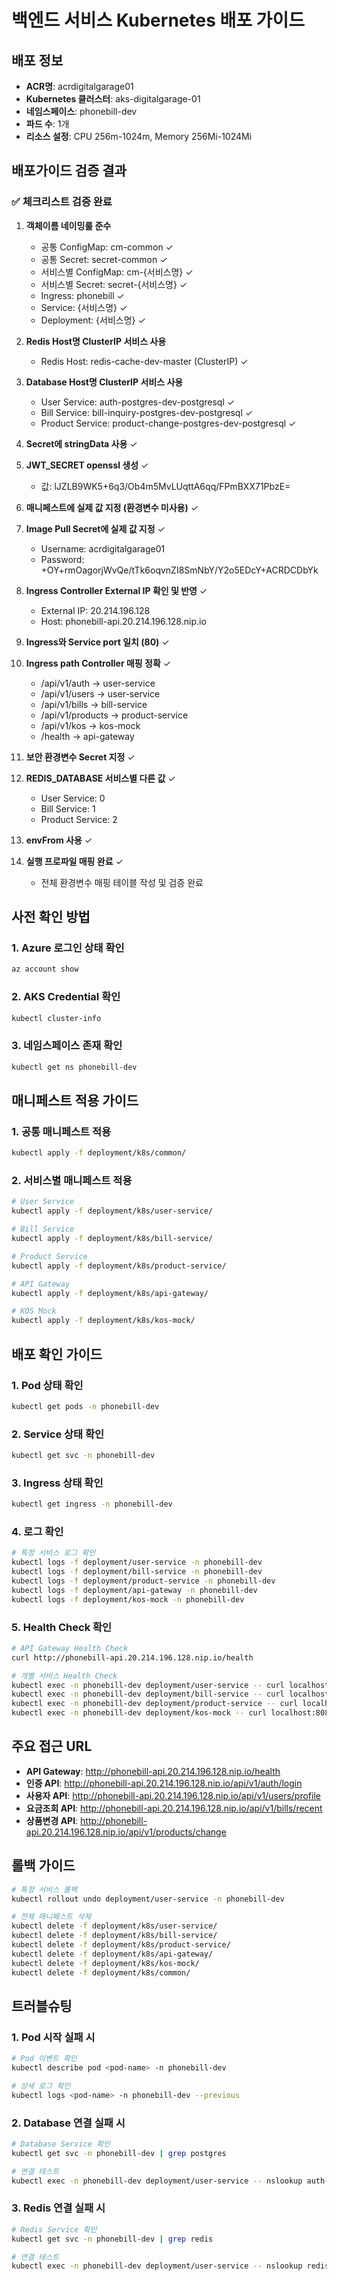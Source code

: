 # 백엔드 서비스 Kubernetes 배포 가이드

## 배포 정보
- **ACR명**: acrdigitalgarage01
- **Kubernetes 클러스터**: aks-digitalgarage-01  
- **네임스페이스**: phonebill-dev
- **파드 수**: 1개
- **리소스 설정**: CPU 256m-1024m, Memory 256Mi-1024Mi

## 배포가이드 검증 결과

### ✅ 체크리스트 검증 완료

1. **객체이름 네이밍룰 준수**
   - 공통 ConfigMap: cm-common ✓
   - 공통 Secret: secret-common ✓
   - 서비스별 ConfigMap: cm-{서비스명} ✓
   - 서비스별 Secret: secret-{서비스명} ✓
   - Ingress: phonebill ✓
   - Service: {서비스명} ✓
   - Deployment: {서비스명} ✓

2. **Redis Host명 ClusterIP 서비스 사용**
   - Redis Host: redis-cache-dev-master (ClusterIP) ✓

3. **Database Host명 ClusterIP 서비스 사용**
   - User Service: auth-postgres-dev-postgresql ✓
   - Bill Service: bill-inquiry-postgres-dev-postgresql ✓
   - Product Service: product-change-postgres-dev-postgresql ✓

4. **Secret에 stringData 사용** ✓

5. **JWT_SECRET openssl 생성** ✓
   - 값: lJZLB9WK5+6q3/Ob4m5MvLUqttA6qq/FPmBXX71PbzE=

6. **매니페스트에 실제 값 지정 (환경변수 미사용)** ✓

7. **Image Pull Secret에 실제 값 지정** ✓
   - Username: acrdigitalgarage01
   - Password: +OY+rmOagorjWvQe/tTk6oqvnZI8SmNbY/Y2o5EDcY+ACRDCDbYk

8. **Ingress Controller External IP 확인 및 반영** ✓
   - External IP: 20.214.196.128
   - Host: phonebill-api.20.214.196.128.nip.io

9. **Ingress와 Service port 일치 (80)** ✓

10. **Ingress path Controller 매핑 정확** ✓
    - /api/v1/auth → user-service
    - /api/v1/users → user-service
    - /api/v1/bills → bill-service
    - /api/v1/products → product-service
    - /api/v1/kos → kos-mock
    - /health → api-gateway

11. **보안 환경변수 Secret 지정** ✓

12. **REDIS_DATABASE 서비스별 다른 값** ✓
    - User Service: 0
    - Bill Service: 1
    - Product Service: 2

13. **envFrom 사용** ✓

14. **실행 프로파일 매핑 완료** ✓
    - 전체 환경변수 매핑 테이블 작성 및 검증 완료

## 사전 확인 방법

### 1. Azure 로그인 상태 확인
```bash
az account show
```

### 2. AKS Credential 확인
```bash
kubectl cluster-info
```

### 3. 네임스페이스 존재 확인
```bash
kubectl get ns phonebill-dev
```

## 매니페스트 적용 가이드

### 1. 공통 매니페스트 적용
```bash
kubectl apply -f deployment/k8s/common/
```

### 2. 서비스별 매니페스트 적용
```bash
# User Service
kubectl apply -f deployment/k8s/user-service/

# Bill Service  
kubectl apply -f deployment/k8s/bill-service/

# Product Service
kubectl apply -f deployment/k8s/product-service/

# API Gateway
kubectl apply -f deployment/k8s/api-gateway/

# KOS Mock
kubectl apply -f deployment/k8s/kos-mock/
```

## 배포 확인 가이드

### 1. Pod 상태 확인
```bash
kubectl get pods -n phonebill-dev
```

### 2. Service 상태 확인
```bash
kubectl get svc -n phonebill-dev
```

### 3. Ingress 상태 확인
```bash
kubectl get ingress -n phonebill-dev
```

### 4. 로그 확인
```bash
# 특정 서비스 로그 확인
kubectl logs -f deployment/user-service -n phonebill-dev
kubectl logs -f deployment/bill-service -n phonebill-dev
kubectl logs -f deployment/product-service -n phonebill-dev
kubectl logs -f deployment/api-gateway -n phonebill-dev
kubectl logs -f deployment/kos-mock -n phonebill-dev
```

### 5. Health Check 확인
```bash
# API Gateway Health Check
curl http://phonebill-api.20.214.196.128.nip.io/health

# 개별 서비스 Health Check  
kubectl exec -n phonebill-dev deployment/user-service -- curl localhost:8081/actuator/health
kubectl exec -n phonebill-dev deployment/bill-service -- curl localhost:8082/actuator/health
kubectl exec -n phonebill-dev deployment/product-service -- curl localhost:8083/actuator/health
kubectl exec -n phonebill-dev deployment/kos-mock -- curl localhost:8084/actuator/health
```

## 주요 접근 URL
- **API Gateway**: http://phonebill-api.20.214.196.128.nip.io/health
- **인증 API**: http://phonebill-api.20.214.196.128.nip.io/api/v1/auth/login
- **사용자 API**: http://phonebill-api.20.214.196.128.nip.io/api/v1/users/profile
- **요금조회 API**: http://phonebill-api.20.214.196.128.nip.io/api/v1/bills/recent
- **상품변경 API**: http://phonebill-api.20.214.196.128.nip.io/api/v1/products/change

## 롤백 가이드
```bash
# 특정 서비스 롤백
kubectl rollout undo deployment/user-service -n phonebill-dev

# 전체 매니페스트 삭제
kubectl delete -f deployment/k8s/user-service/
kubectl delete -f deployment/k8s/bill-service/
kubectl delete -f deployment/k8s/product-service/
kubectl delete -f deployment/k8s/api-gateway/
kubectl delete -f deployment/k8s/kos-mock/
kubectl delete -f deployment/k8s/common/
```

## 트러블슈팅

### 1. Pod 시작 실패 시
```bash
# Pod 이벤트 확인
kubectl describe pod <pod-name> -n phonebill-dev

# 상세 로그 확인
kubectl logs <pod-name> -n phonebill-dev --previous
```

### 2. Database 연결 실패 시
```bash
# Database Service 확인
kubectl get svc -n phonebill-dev | grep postgres

# 연결 테스트
kubectl exec -n phonebill-dev deployment/user-service -- nslookup auth-postgres-dev-postgresql
```

### 3. Redis 연결 실패 시
```bash
# Redis Service 확인
kubectl get svc -n phonebill-dev | grep redis

# 연결 테스트
kubectl exec -n phonebill-dev deployment/user-service -- nslookup redis-cache-dev-master
```